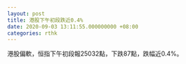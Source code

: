 ```yaml
---
layout: post
title: 港股下午初段跌近0.4%
date: 2020-09-03 13:11:55.000000000 +08:00
categories: rthk
---
```


港股偏軟，恒指下午初段報25032點，下跌87點，跌幅近0.4%。
